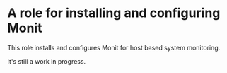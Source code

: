 # A role for installing and configuring Monit

This role installs and configures Monit for host based system monitoring.

It's still a work in progress.
